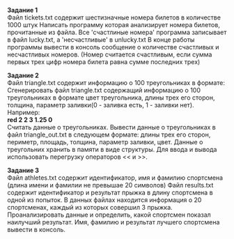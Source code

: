 __Задание 1__<br>
Файл tickets.txt содержит шестизначные номера билетов в количестве 1000 штук
Написать программу которая анализирует номера билетов, прочитанные из файла.
Все 'счастлиные номера' программа записывает в файл lucky.txt, а 'несчастливые' в unlucky.txt
В конце работы программы вывести в консоль сообщение о количестве счастливых и несчастливых номеров.
(Номер считается счастливым, если сумма первых трех цифр номера билета равна сумме последних трех)

__Задание 2__<br>
Файл triangle.txt содержит информацию о 100 треугольниках в формате:
Сгенерировать файл triangle.txt содержащий информацию о 100 треугольниках
в формате цвет треугольника, длины трех его сторон, толщина, параметр заливки(0 - заливка есть, 1 - заливки нет).
Например:<br>
__red 2 2 3 1.25 0__<br>
Считать данные о треугольниках.
Вывести данные о треугольниках в файл triangle_out.txt в следующем формате:
длины трех его сторон, периметр, площадь, толщина, параметр заливки, цвет.
Данные о треугольних хранить в памяти в виде структуры.
Для ввода и вывода использовать перегрузку операторов << и >>.

__Задание 3__<br>
Файл athletes.txt содержит идентификатор, имя и фамилию спортсмена (длина имени и фамилии не превышае 20 символов)
Файл results.txt содержит идентификатор и результат прыжка в длину спортсмена в одной из попыток.
В данных файлах находится информация о 20 спортсменах, каждый из которых совершил 3 прыжка.
Проанализировать данные и определить,
какой спортсмен показал наилучший результат.
Имя, фамилию и результат лучшего спортсмена вывести в консоль.

